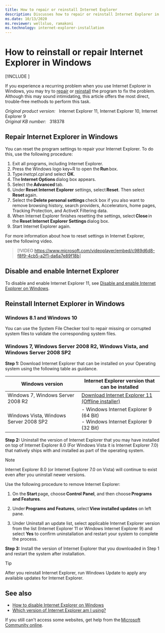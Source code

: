 ```yaml
---
title: How to repair or reinstall Internet Explorer
description: Discusses how to repair or reinstall Internet Explorer in Windows.
ms.date: 10/13/2020
ms.reviewer: wellsluo, ramakoni
ms.technology: internet-explorer-installation
---
```

# How to reinstall or repair Internet Explorer in Windows

[!INCLUDE [](../../../includes/browsers-important.md)]

If you experience a recurring problem when you use Internet Explorer in Windows, you may try to [repair](#repair-internet-explorer-in-windows) or [reinstall](#reinstall-internet-explorer-in-windows) the program to fix the problem. Although this may sound intimidating, this article offers the most direct, trouble-free methods to perform this task.

_Original product version:_ &nbsp; Internet Explorer 11, Internet Explorer 10, Internet Explorer 9  
_Original KB number:_ &nbsp; 318378

## Repair Internet Explorer in Windows

You can reset the program settings to repair your Internet Explorer. To do this, use the following procedure:

1. Exit all programs, including Internet Explorer.
2. Press the Windows logo key+R to open the **Run** box.
3. Type _inetcpl.cpl_ and select **OK**.
4. The **Internet Options** dialog box appears.
5. Select the **Advanced** tab.
6. Under **Reset Internet Explorer** settings, select **Reset**. Then select **Reset** again.
7. Select the **Delete personal settings** check box if you also want to remove browsing history, search providers, Accelerators, home pages, Tracking Protection, and ActiveX Filtering data.
8. When Internet Explorer finishes resetting the settings, select **Close** in the **Reset Internet Explorer Settings** dialog box.
9. Start Internet Explorer again.

For more information about how to reset settings in Internet Explorer, see the following video.

> [!VIDEO <https://www.microsoft.com/videoplayer/embed/c989d6d8-f8f9-4cb5-a2f1-da6a7e89f18b>]

## Disable and enable Internet Explorer

To disable and enable Internet Explorer 11, see [Disable and enable Internet Explorer on Windows](disable-internet-explorer-windows.md).

## Reinstall Internet Explorer in Windows

### Windows 8.1 and Windows 10

You can use the System File Checker tool to repair missing or corrupted system files to validate the corresponding system files.

### Windows 7, Windows Server 2008 R2, Windows Vista, and Windows Server 2008 SP2

**Step 1:** Download Internet Explorer that can be installed on your Operating system using the following table as guidance.

|Windows version |Internet Explorer version that can be installed |
|---|---|
|Windows 7, Windows Server 2008 R2 |[Download Internet Explorer 11 (Offline installer)](https://support.microsoft.com/topic/download-internet-explorer-11-offline-installer-99d492a1-3a62-077b-c476-cf028aff9a7f)|
|Windows Vista, Windows Server 2008 SP2|- Windows Internet Explorer 9 (64 Bit)<br/>- Windows Internet Explorer 9 (32 Bit)|
  
**Step 2:** Uninstall the version of Internet Explorer that you may have installed on top of Internet Explorer 8.0 (For Windows Vista it is Internet Explorer 7.0) that natively ships with and installed as part of the operating system.

> [!NOTE]
> Internet Explorer 8.0 (or Internet Explorer 7.0 on Vista) will continue to exist even after you uninstall newer versions.

Use the following procedure to remove Internet Explorer:

1. On the **Start** page, choose **Control Panel**, and then choose **Programs and Features**.

2. Under **Programs and Features**, select **View installed updates** on left pane.

3. Under Uninstall an update list, select applicable Internet Explorer version from the list (Internet Explorer 11 or Windows Internet Explorer 9) and select **Yes** to confirm uninstallation and restart your system to complete the process.

**Step 3:** Install the version of Internet Explorer that you downloaded in Step 1 and restart the system after installation.

> [!TIP]
> After you reinstall Internet Explorer, run Windows Update to apply any available updates for Internet Explorer.

## See also

- [How to disable Internet Explorer on Windows](https://support.microsoft.com/help/4013567/how-to-disable-internet-explorer-on-windows)
- [Which version of Internet Explorer am I using?](https://support.microsoft.com/help/17295/internet-explorer-which-version-am-i-using)

If you still can't access some websites, get help from the [Microsoft Community online](https://answers.microsoft.com/).
